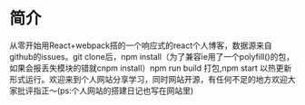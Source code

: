 # 简介

从零开始用React+webpack搭的一个响应式的react个人博客，数据源来自github的issues。git clone后，npm install（为了兼容ie用了一个polyfill()的包，如果会报丢失模块的错就cnpm install）npm run build 打包,npm start 以热更新形式运行。欢迎来到个人网站分享学习，同时网站开源，有任何不足的地方欢迎大家批评指正～(ps:个人网站的搭建日记也写在网站里)
